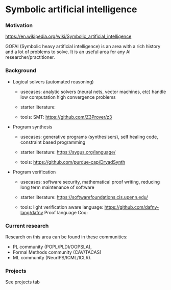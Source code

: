 # Symbolic artificial intelligence

### Motivation

https://en.wikipedia.org/wiki/Symbolic_artificial_intelligence

GOFAI (Symbolic heavy artificial intelligence) is an area with a rich history and a lot of problems to solve. It is an useful area for any AI researcher/practitioner.

### Background

- Logical solvers (automated reasoning)

    - usecases: analytic solvers (neural nets, vector machines, etc) handle low computation high convergence problems

    - starter literature:

    - tools:
        SMT: https://github.com/Z3Prover/z3

- Program synthesis

    - usecases: generative programs (synthesisers), self healing code, constraint based programming

    - starter literature:
            https://sygus.org/language/

    - tools:
            https://github.com/purdue-cap/DryadSynth
        

- Program verification

    - usecases: software security, mathematical proof writing, reducing long term maintenance of software

    - starter literature:
        https://softwarefoundations.cis.upenn.edu/

    - tools:
        light verification aware language: https://github.com/dafny-lang/dafny
        Proof language Coq:



### Current research

Research on this area can be found in these communities: 
- PL community (POPL/PLDI/OOPSLA), 
- Formal Methods community (CAV/TACAS) 
- ML community (NeurIPS/ICML/ICLR).

### Projects

See projects tab

